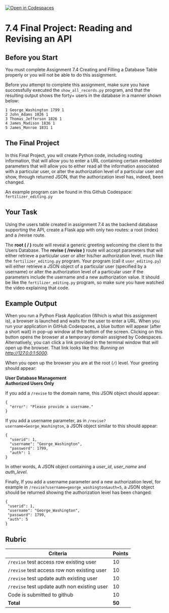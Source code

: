 [![Open in Codespaces](https://classroom.github.com/assets/launch-codespace-2972f46106e565e64193e422d61a12cf1da4916b45550586e14ef0a7c637dd04.svg)](https://classroom.github.com/open-in-codespaces?assignment_repo_id=20076267)
# 7.4 Final Project: Reading and Revising an API

## Before you Start
You must complete Assignment 7.4 Creating and Filling a Database Table properly or you will not be able to do this assignment.

Before you attempt to complete this assignment, make sure you have successfully executed the `show_all_records.py` program, and that the resulting output shows the forty+ users in the database in a manner shown below:

```
1 George_Washington 1799 1
2 John_Adams 1826 1
3 Thomas_Jefferson 1826 1
4 James_Madison 1836 1
5 James_Monroe 1831 1
```

## The Final Project

In this Final Project, you will create Python code, including routing information, that will allow you to enter a URL containing certain embedded parameters that will allow you to either read all the information associated with a particular user, or alter the authorization level of a particular user and show, through returned JSON, that the authorization level has, indeed, been changed.

An example program can be found in this Github Codespace:  `fertilizer_editing.py`

## Your Task
Using the users table created in assignment 7.4 as the backend database supporting the API, create a Flask app with only two routes: a root (index) and a /revise route. 

The **root ( / )** route will reveal a generic greeting welcoming the client to the Users Database.
The **revise ( /revise )** route will accept parameters that will either retrieve a particular user or alter his/her authorization level, much like the `fertilizer_editing.py` program.
Your program (call it `user_editing.py`) will either retrieve a JSON object of a particular user (specified by a username) or alter the authorization level of a particular user if the parameters include the username and a new authorization value. It should be like the `fertilizer_editing.py` program, so make sure you have watched the video explaining that code.

## Example Output
When you run a Python Flask Application (Which is what this assignment is), a browser is launched and waits for the user to enter a URL.
When you run your application in GitHub Codespaces, a blue button will appear (after a short wait) in pop-up window at the bottom of the screen. Clicking on this button opens the browser at a temporary domain assigned by Codespaces. Alternatively, you can click a link provided in the terminal window that will open up the browser. That link looks like this: *Running on http://127.0.0.1:5000*.

When you open up the browser you are at the root (`/`) level. Your greeting should appear:

**User Database Management**
<br>
**Authorized Users Only**

If you add a `/revise` to the domain name, this JSON object should appear:

```
{
  "error": "Please provide a username."
}
```
 If you add a username parameter, as in `/revise?username=George_Washington`, a JSON object similar to this should appear:

```
{
  "userid": 1,
  "username": "George_Washington",
  "password": 1799,
  "auth": 1
}
```
In other words, A JSON object containing a *user_id*, *user_name* and 
*auth_level*. 

Finally, If you add a username parameter and a new authorization level, for example in `/revise?username=george_washington&auth=5`, a JSON object should be returned showing the authorization level has been changed:

```
{
 "userid": 1,
 "username": "George_Washington",
 "password": 1799,
 "auth": 5 
}
```


## Rubric

| Criteria                                     | Points |
|----------------------------------------------|--------|
| `/revise` test access row existing user      | 10     |
| `/revise` test access row non existing user  | 10     |
| `/revise` test update auth existing user     | 10     |
| `/revise` test update auth non existing user | 10     |
| Code is submitted to github                  | 10     |
| **Total**                                    | **50** |